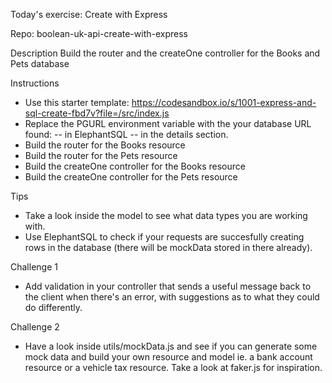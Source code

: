 Today's exercise: Create with Express

Repo: boolean-uk-api-create-with-express

Description
Build the router and the createOne controller for the Books and Pets database

Instructions

- Use this starter template: https://codesandbox.io/s/1001-express-and-sql-create-fbd7v?file=/src/index.js
- Replace the PGURL environment variable with the your database URL found:
  -- in ElephantSQL
  -- in the details section.
- Build the router for the Books resource
- Build the router for the Pets resource
- Build the createOne controller for the Books resource
- Build the createOne controller for the Pets resource

Tips

- Take a look inside the model to see what data types you are working with.
- Use ElephantSQL to check if your requests are succesfully creating rows in the database (there will be mockData stored in there already).

Challenge 1

- Add validation in your controller that sends a useful message back to the client when there's an error, with suggestions as to what they could do differently.

Challenge 2

- Have a look inside utils/mockData.js and see if you can generate some mock data and build your own resource and model ie. a bank account resource or a vehicle tax resource. Take a look at faker.js for inspiration.

